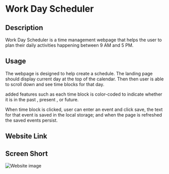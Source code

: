 # Work Day Scheduler

## Description

Work Day Scheduler is a time management webpage that helps the user
to plan their daily activities happening between 9 AM and 5 PM.

## Usage

The webpage is designed to help create a schedule. The landing page should
display current day at the top of the calendar. Then then user is able to scroll down and see time blocks for that day.

added features such as each time block is color-coded to indicate whether it is in the past , present , or future.

When time block is clicked, user can enter an event and click save, the text for that event is saved in the local storage; and when the page is refreshed the saved events persist.

## Website Link

## Screen Short
![Website image]("C:\Users\habim\Desktop\week5challenge\super-disco\Develop\assets\Work_Day_Scheduler_Screenshot.jpeg")

